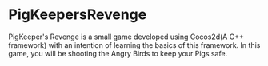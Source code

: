 # PigKeepersRevenge

PigKeeper's Revenge is a small game developed using Cocos2d(A C++ framework) with an intention of learning the basics of this framework.
In this game, you will be shooting the Angry Birds to keep your Pigs safe.
